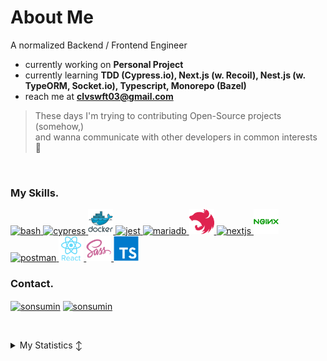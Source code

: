 # About Me

A normalized Backend / Frontend Engineer

- currently working on **Personal Project**
- currently learning **TDD (Cypress.io), Next.js (w. Recoil), Nest.js (w. TypeORM, Socket.io), Typescript, Monorepo (Bazel)**
- reach me at **clvswft03@gmail.com**

> These days I'm trying to contributing Open-Source projects (somehow,)\
> and wanna communicate with other developers in common interests 💬

&nbsp;

<h3 align="left">My Skills.</h3>
<p align="left"> <a href="https://www.gnu.org/software/bash/" target="_blank" rel="noreferrer"> <img src="https://www.vectorlogo.zone/logos/gnu_bash/gnu_bash-icon.svg" alt="bash" width="40" height="40"/> </a> <a href="https://www.cypress.io" target="_blank" rel="noreferrer"> <img src="https://raw.githubusercontent.com/simple-icons/simple-icons/6e46ec1fc23b60c8fd0d2f2ff46db82e16dbd75f/icons/cypress.svg" alt="cypress" width="40" height="40"/> </a> <a href="https://www.docker.com/" target="_blank" rel="noreferrer"> <img src="https://raw.githubusercontent.com/devicons/devicon/master/icons/docker/docker-original-wordmark.svg" alt="docker" width="40" height="40"/> </a> <a href="https://jestjs.io" target="_blank" rel="noreferrer"> <img src="https://www.vectorlogo.zone/logos/jestjsio/jestjsio-icon.svg" alt="jest" width="40" height="40"/> </a> <a href="https://mariadb.org/" target="_blank" rel="noreferrer"> <img src="https://www.vectorlogo.zone/logos/mariadb/mariadb-icon.svg" alt="mariadb" width="40" height="40"/> </a> <a href="https://nestjs.com/" target="_blank" rel="noreferrer"> <img src="https://raw.githubusercontent.com/devicons/devicon/master/icons/nestjs/nestjs-plain.svg" alt="nestjs" width="40" height="40"/> </a> <a href="https://nextjs.org/" target="_blank" rel="noreferrer"> <img src="https://cdn.worldvectorlogo.com/logos/nextjs-2.svg" alt="nextjs" width="40" height="40"/> </a> <a href="https://www.nginx.com" target="_blank" rel="noreferrer"> <img src="https://raw.githubusercontent.com/devicons/devicon/master/icons/nginx/nginx-original.svg" alt="nginx" width="40" height="40"/> </a> <a href="https://postman.com" target="_blank" rel="noreferrer"> <img src="https://www.vectorlogo.zone/logos/getpostman/getpostman-icon.svg" alt="postman" width="40" height="40"/> </a> <a href="https://reactjs.org/" target="_blank" rel="noreferrer"> <img src="https://raw.githubusercontent.com/devicons/devicon/master/icons/react/react-original-wordmark.svg" alt="react" width="40" height="40"/> </a> <a href="https://sass-lang.com" target="_blank" rel="noreferrer"> <img src="https://raw.githubusercontent.com/devicons/devicon/master/icons/sass/sass-original.svg" alt="sass" width="40" height="40"/> </a> <a href="https://www.typescriptlang.org/" target="_blank" rel="noreferrer"> <img src="https://raw.githubusercontent.com/devicons/devicon/master/icons/typescript/typescript-original.svg" alt="typescript" width="40" height="40"/> </a> </p>

<h3 align="left">Contact.</h3>
<p align="left"> <a href="https://linkedin.com/in/sonsumin" target="blank"><img align="center" src="https://raw.githubusercontent.com/rahuldkjain/github-profile-readme-generator/master/src/images/icons/Social/github.svg" alt="sonsumin" height="30" width="40" /></a> <a href="https://linkedin.com/in/sonsumin" target="blank"><img align="center" src="https://raw.githubusercontent.com/rahuldkjain/github-profile-readme-generator/master/src/images/icons/Social/linked-in-alt.svg" alt="sonsumin" height="30" width="40" /></a>
</p>

&nbsp;

<details>
 <summary>My Statistics ↕️</summary>

<!--START_SECTION:waka-->
![Code Time](http://img.shields.io/badge/Code%20Time-1%2C836%20hrs%2041%20mins-blue)

![Profile Views](http://img.shields.io/badge/Profile%20Views-1-blue)

**🐱 My GitHub Data** 

> 📦 12.9 MB Used in GitHub's Storage 
 > 
> 🏆 334 Contributions in the Year 2024
 > 
> 💼 Opted to Hire
 > 
> 📜 546 Public Repositories 
 > 
> 🔑 154 Private Repositories 
 > 
**I'm a Night 🦉** 

```text
🌞 Morning                3426 commits        ██░░░░░░░░░░░░░░░░░░░░░░░   07.43 % 
🌆 Daytime                16333 commits       █████████░░░░░░░░░░░░░░░░   35.40 % 
🌃 Evening                17141 commits       █████████░░░░░░░░░░░░░░░░   37.15 % 
🌙 Night                  9236 commits        █████░░░░░░░░░░░░░░░░░░░░   20.02 % 
```
📅 **I'm Most Productive on Monday** 

```text
Monday                   8460 commits        █████░░░░░░░░░░░░░░░░░░░░   18.34 % 
Tuesday                  7903 commits        ████░░░░░░░░░░░░░░░░░░░░░   17.13 % 
Wednesday                6886 commits        ████░░░░░░░░░░░░░░░░░░░░░   14.93 % 
Thursday                 6981 commits        ████░░░░░░░░░░░░░░░░░░░░░   15.13 % 
Friday                   7023 commits        ████░░░░░░░░░░░░░░░░░░░░░   15.22 % 
Saturday                 4119 commits        ██░░░░░░░░░░░░░░░░░░░░░░░   08.93 % 
Sunday                   4764 commits        ███░░░░░░░░░░░░░░░░░░░░░░   10.33 % 
```


📊 **This Week I Spent My Time On** 

```text
🕑︎ Time Zone: Asia/Seoul

💬 Programming Languages: 
Nix                      5 hrs 34 mins       ██████████████████░░░░░░░   72.92 % 
AutoHotkey               1 hr 14 mins        ████░░░░░░░░░░░░░░░░░░░░░   16.16 % 
JSON                     34 mins             ██░░░░░░░░░░░░░░░░░░░░░░░   07.55 % 
PowerShell               8 mins              ░░░░░░░░░░░░░░░░░░░░░░░░░   01.76 % 
Makefile                 5 mins              ░░░░░░░░░░░░░░░░░░░░░░░░░   01.21 % 

🔥 Editors: 
Neovim                   5 hrs 36 mins       ██████████████████░░░░░░░   73.33 % 
VS Code                  2 hrs 2 mins        ███████░░░░░░░░░░░░░░░░░░   26.67 % 

💻 Operating System: 
Mac                      6 hrs 5 mins        ████████████████████░░░░░   79.87 % 
Windows                  1 hr 32 mins        █████░░░░░░░░░░░░░░░░░░░░   20.13 % 
```

**I Mostly Code in TypeScript** 

```text
Python                   27 repos            █████░░░░░░░░░░░░░░░░░░░░   19.15 % 
Shell                    13 repos            ██░░░░░░░░░░░░░░░░░░░░░░░   09.22 % 
Nix                      6 repos             █░░░░░░░░░░░░░░░░░░░░░░░░   04.26 % 
Lua                      2 repos             ░░░░░░░░░░░░░░░░░░░░░░░░░   01.42 % 
AutoHotkey               1 repo              ░░░░░░░░░░░░░░░░░░░░░░░░░   00.71 % 
```



**Timeline**

![Lines of Code chart](https://raw.githubusercontent.com/testfailed/testfailed/main/assets/bar_graph.png)


 Last Updated on 12/06/2024 09:15:48 UTC
<!--END_SECTION:waka-->
</details>
